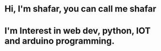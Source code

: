 # Hi, I'm shafar, you can call me shafar
# I'm Interest in web dev, python, IOT and arduino programming.

